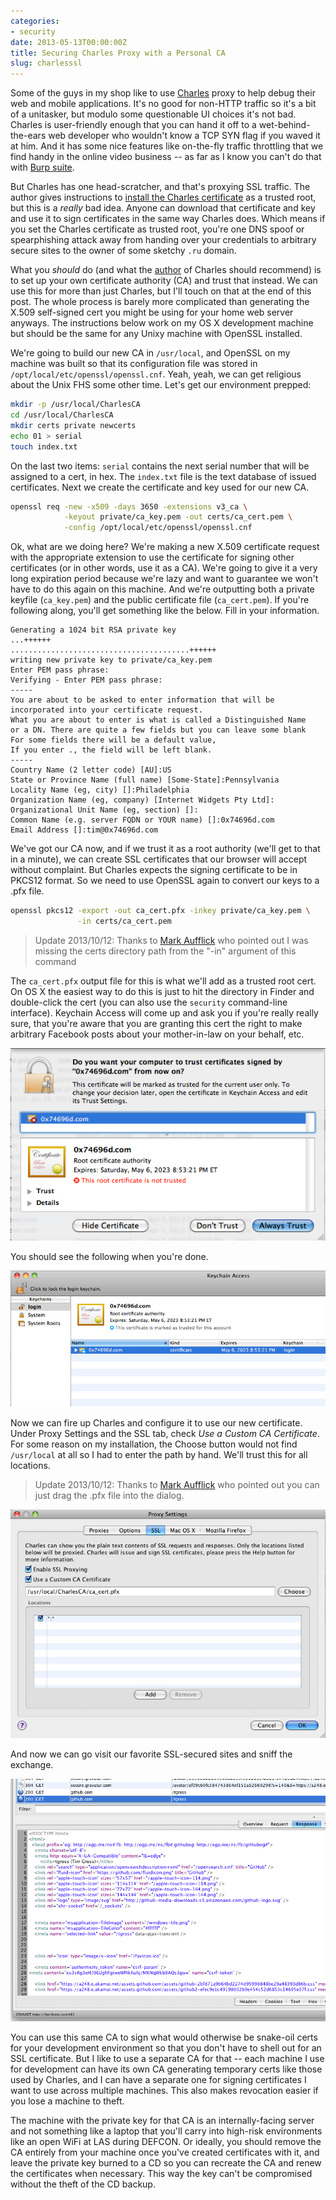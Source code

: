 ```yaml
---
categories:
- security
date: 2013-05-13T00:00:00Z
title: Securing Charles Proxy with a Personal CA
slug: charlesssl
---
```


Some of the guys in my shop like to use [Charles](http://www.charlesproxy.com) proxy to help debug their web and mobile applications. It's no good for non-HTTP traffic so it's a bit of a unitasker, but modulo some questionable UI choices it's not bad.  Charles is user-friendly enough that you can hand it off to a wet-behind-the-ears web developer who wouldn't know a TCP SYN flag if you waved it at him.  And it has some nice features like on-the-fly traffic throttling that we find handy in the online video business -- as far as I know you can't do that with [Burp suite](http://portswigger.net/burp/).

But Charles has one head-scratcher, and that's proxying SSL traffic.  The author gives instructions to [install the Charles certificate](http://www.charlesproxy.com/documentation/using-charles/ssl-certificates/) as a trusted root, but this is a _really_ bad idea.  Anyone can download that certificate and key and use it to sign certificates in the same way Charles does.  Which means if you set the Charles certificate as trusted root, you're one DNS spoof or spearphishing attack away from handing over your credentials to arbitrary secure sites to the owner of some sketchy `.ru` domain.

What you _should_ do (and what the [author](http://blog.xk72.com/) of Charles should recommend) is to set up your own certificate authority (CA) and trust that instead.  We can use this for more than just Charles, but I'll touch on that at the end of this post.  The whole process is barely more complicated than generating the X.509 self-signed cert you might be using for your home web server anyways.  The instructions below work on my OS X development machine but should be the same for any Unixy machine with OpenSSL installed.

We're going to build our new CA in `/usr/local`, and OpenSSL on my machine was built so that its configuration file was stored in `/opt/local/etc/openssl/openssl.cnf`.  Yeah, yeah, we can get religious about the Unix FHS some other time.  Let's get our environment prepped:

``` bash
mkdir -p /usr/local/CharlesCA
cd /usr/local/CharlesCA
mkdir certs private newcerts
echo 01 > serial
touch index.txt
```

On the last two items: `serial` contains the next serial number that will be assigned to a cert, in hex.  The `index.txt` file is the text database of issued certificates.  Next we create the certificate and key used for our new CA.


``` bash
openssl req -new -x509 -days 3650 -extensions v3_ca \
            -keyout private/ca_key.pem -out certs/ca_cert.pem \
            -config /opt/local/etc/openssl/openssl.cnf
```

Ok, what are we doing here?  We're making a new X.509 certificate request with the appropriate extension to use the certificate for signing other certificates (or in other words, use it as a CA).  We're going to give it a very long expiration period because we're lazy and want to guarantee we won't have to do this again on this machine.  And we're outputting both a private keyfile (`ca_key.pem`) and the public certificate file (`ca_cert.pem`). If you're following along, you'll get something like the below.  Fill in your information.

```
Generating a 1024 bit RSA private key
...++++++
........................................++++++
writing new private key to private/ca_key.pem
Enter PEM pass phrase:
Verifying - Enter PEM pass phrase:
-----
You are about to be asked to enter information that will be
incorporated into your certificate request.
What you are about to enter is what is called a Distinguished Name
or a DN. There are quite a few fields but you can leave some blank
For some fields there will be a default value,
If you enter ., the field will be left blank.
-----
Country Name (2 letter code) [AU]:US
State or Province Name (full name) [Some-State]:Pennsylvania
Locality Name (eg, city) []:Philadelphia
Organization Name (eg, company) [Internet Widgets Pty Ltd]:
Organizational Unit Name (eg, section) []:
Common Name (e.g. server FQDN or YOUR name) []:0x74696d.com
Email Address []:tim@0x74696d.com
```

We've got our CA now, and if we trust it as a root authority (we'll get to that in a minute), we can create SSL certificates that our browser will accept without complaint.  But Charles expects the signing certificate to be in PKCS12 format.  So we need to use OpenSSL again to convert our keys to a .pfx file.

``` bash
openssl pkcs12 -export -out ca_cert.pfx -inkey private/ca_key.pem \
               -in certs/ca_cert.pem
```


><aside>Update 2013/10/12: Thanks to <a href="https://twitter.com/markaufflick">Mark Aufflick</a> who pointed out I was missing the certs directory path from the "-in" argument of this command</aside>

The `ca_cert.pfx` output file for this is what we'll add as a trusted root cert.  On OS X the easiest way to do this is just to hit the directory in Finder and double-click the cert (you can also use the `security` command-line interface).  Keychain Access will come up and ask you if you're really really sure, that you're aware that you are granting this cert the right to make arbitrary Facebook posts about your mother-in-law on your behalf, etc.

![Do you want to trust certificates signed by 0x74696d.com?](/images/20130513/1.png)

You should see the following when you're done.

![This certificate is marked as trusted](/images/20130513/2.png)

Now we can fire up Charles and configure it to use our new certificate.  Under Proxy Settings and the SSL tab, check _Use a Custom CA Certificate_.  For some reason on my installation, the Choose button would not find `/usr/local` at all so I had to enter the path by hand.  We'll trust this for all locations.

><aside>Update 2013/10/12: Thanks to <a href="https://twitter.com/markaufflick">Mark Aufflick</a> who pointed out you can just drag the .pfx file into the dialog.</aside>

![Proxy settings](/images/20130513/3.png)

And now we can go visit our favorite SSL-secured sites and sniff the exchange.

![Sniffing Github traffic](/images/20130513/4.png)

You can use this same CA to sign what would otherwise be snake-oil certs for your development environment so that you don't have to shell out for an SSL certificate. But I like to use a separate CA for that -- each machine I use for development can have its own CA generating temporary certs like those used by Charles, and I can have a separate one for signing certificates I want to use across multiple machines. This also makes revocation easier if you lose a machine to theft.

The machine with the private key for that CA is an internally-facing server and not something like a laptop that you'll carry into high-risk environments like an open WiFi at LAS during DEFCON.  Or ideally, you should remove the CA entirely from your machine once you've created certificates with it, and leave the private key burned to a CD so you can recreate the CA and renew the certificates when necessary. This way the key can't be compromised without the theft of the CD backup.
